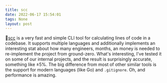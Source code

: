 ```yaml
---
title: scc
date: 2022-06-17 15:54:01
tags: None
layout: post
---
```


🔧[scc](https://github.com/boyter/scc) is a very fast and simple CLI tool for calculating lines of code in a codebase. It supports multiple languages and additionally implements an interesting stat about how many engineers, months, an money is needed to re-implement the project from ground-zero. What's interesting, I've tested it on some of our internal projects, and the result is surprisingly accurate, something like ±5%. The big difference from most of other similar tools is the support for modern languages (like Go) and `.gitignore`. Oh, and performance is amazing.

